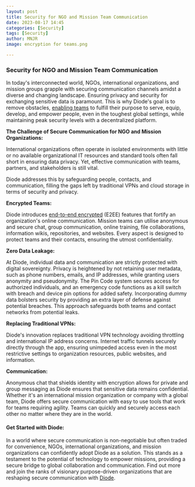 ```yaml
---
layout: post
title: Security for NGO and Mission Team Communication
date: 2023-08-17 14:45
categories: [Security]
tags: [Security]
author: MNJR
image: encryption for teams.png

---
```

### Security for NGO and Mission Team Communication

In today's interconnected world, NGOs, international organizations, and mission groups grapple with securing communication channels amidst a diverse and changing landscape. Ensuring privacy and security for exchanging sensitive data is paramount. This is why Diode's goal is to remove obstacles, [enabling teams](https://diode.io/solutions/app/) to fulfill their purpose to serve, equip, develop, and empower people, even in the toughest global settings, while maintaining peak security levels with a decentralized platform.

**The Challenge of Secure Communication for NGO and Mission Organizations:**

International organizations often operate in isolated environments with little or no available organizational IT resources and standard tools often fall short in ensuring data privacy. Yet, effective communication with teams, partners, and stakeholders is still vital.

Diode addresses this by safeguarding people, contacts, and communication, filling the gaps left by traditional VPNs and cloud storage in terms of security and privacy.

**Encrypted Teams:** 

Diode introduces [end-to-end encrypted](https://diode.io/how-it-works/) (E2EE) features that fortify an organization's online communication. Mission teams can utilise anonymous and secure chat, group communication, online training, file collaborations, information wikis, repositories, and websites. Every aspect is designed to protect teams and their contacts, ensuring the utmost confidentiality.

**Zero Data Leakage:** 

At Diode, individual data and communication are strictly protected with digital sovereignty. Privacy is heightened by not retaining user metadata, such as phone numbers, emails, and IP addresses, while granting users anonymity and pseudonymity. The Pin Code system secures access for authorized individuals, and an emergency code functions as a kill switch with breach and device pin options for added safety. Incorporating dummy data bolsters security by providing an extra layer of defense against potential breaches. This approach safeguards both teams and contact networks from potential leaks.

**Replacing Traditional VPNs:**

Diode's innovation replaces traditional VPN technology avoiding throttling and international IP address concerns. Internet traffic tunnels securely directly through the app, ensuring unimpeded access even in the most restrictive settings to organization resources, public websites, and information.

**Communication:**

Anonymous chat that shields identity with encryption allows for private and group messaging as Diode ensures that sensitive data remains confidential. Whether it's an international mission organization or company with a global team, Diode offers secure communication with easy to use tools that work for teams requiring agility. Teams can quickly and securely access each other no matter where they are in the world.  

#### Get Started with Diode:

In a world where secure communication is non-negotiable but often traded for convenience, NGOs, international organizations, and mission organizations can confidently adopt Diode as a solution. This stands as a testament to the potential of technology to empower missions, providing a secure bridge to global collaboration and communication. Find out more and join the ranks of visionary purpose-driven organizations that are reshaping secure communication with [Diode](Diode.io).
